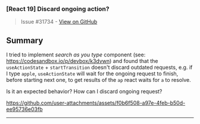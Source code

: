 ### [React 19] Discard ongoing action?

> Issue #31734 - [View on GitHub](https://github.com/facebook/react/issues/31734)

## Summary

I tried to implement _search as you type_ component (see: https://codesandbox.io/p/devbox/k3dvwn) and found that the `useActionState` + `startTransition` doesn't discard outdated requests, e.g. if I type `apple`, `useActionState` will wait for the ongoing request to finish, before starting next one, to get results of the `ap` react waits for `a` to resolve.

Is it an expected behavior? How can I discard ongoing request?


https://github.com/user-attachments/assets/f0b6f508-a97e-4feb-b50d-ee95736e03fb




<!--
  Please provide a CodeSandbox (https://codesandbox.io/s/new), a link to a
  repository on GitHub, or provide a minimal code example that reproduces the
  problem. You may provide a screenshot of the application if you think it is
  relevant to your bug report. Here are some tips for providing a minimal
  example: https://stackoverflow.com/help/mcve.
-->


---

